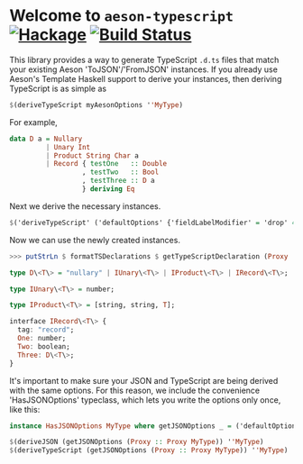 
# Welcome to `aeson-typescript` [![Hackage](https://img.shields.io/hackage/v/aeson.svg)](https://hackage.haskell.org/package/aeson-typescript) [![Build Status](https://travis-ci.org/bos/aeson.svg)](https://travis-ci.org/codedownio/aeson-typescript)

This library provides a way to generate TypeScript `.d.ts` files that match your existing Aeson 'ToJSON'/'FromJSON' instances.
If you already use Aeson's Template Haskell support to derive your instances, then deriving TypeScript is as simple as

```haskell
$(deriveTypeScript myAesonOptions ''MyType)
```

For example,

```haskell
data D a = Nullary
         | Unary Int
         | Product String Char a
         | Record { testOne   :: Double
                  , testTwo   :: Bool
                  , testThree :: D a
                  } deriving Eq
```

Next we derive the necessary instances.

```haskell
$('deriveTypeScript' ('defaultOptions' {'fieldLabelModifier' = 'drop' 4, 'constructorTagModifier' = map toLower}) ''D)
```

Now we can use the newly created instances.

```haskell
>>> putStrLn $ formatTSDeclarations $ getTypeScriptDeclaration (Proxy :: Proxy D)

type D\<T\> = "nullary" | IUnary\<T\> | IProduct\<T\> | IRecord\<T\>;

type IUnary\<T\> = number;

type IProduct\<T\> = [string, string, T];

interface IRecord\<T\> {
  tag: "record";
  One: number;
  Two: boolean;
  Three: D\<T\>;
}
```

It's important to make sure your JSON and TypeScript are being derived with the same options. For this reason, we
include the convenience 'HasJSONOptions' typeclass, which lets you write the options only once, like this:

```haskell
instance HasJSONOptions MyType where getJSONOptions _ = ('defaultOptions' {'fieldLabelModifier' = 'drop' 4})

$(deriveJSON (getJSONOptions (Proxy :: Proxy MyType)) ''MyType)
$(deriveTypeScript (getJSONOptions (Proxy :: Proxy MyType)) ''MyType)
```
